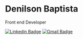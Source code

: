 # Denilson Baptista

Front end Developer

[![Linkedin Badge](https://img.shields.io/badge/Denilson%20Baptista-20B2AA?style=flat-square&logo=Linkedin&logoColor=white&link=https://www.linkedin.com/in/denilsonbaptista/)](https://www.linkedin.com/in/denilsonbaptista) 
[![Gmail Badge](https://img.shields.io/badge/baptistadenilsonbp@gmail.com-20B2AA?style=flat-square&logo=Gmail&logoColor=white&link=mailto:baptistadenilsonbp@gmail.com)](mailto:baptistadenilsonbp@gmail.com)
